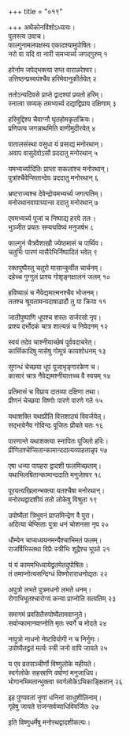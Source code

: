 +++
title = "०१९"

+++
अथैकोनविंशोऽध्यायः।  
पुलस्त्य उवाच।  
फाल्गुनामलपक्षस्य एकादश्यामुपोषितः।  
नरो वा यदि वा नारी समभ्यर्च्य जगद्गुरुम् १

हरेर्नाम जपेद्भक्त्या सप्त वारान्नरेश्वर।  
उत्तिष्ठन्प्रस्वपंश्चैव हरिमेवानुकीर्तयेत् २

ततोऽन्यदिवसे प्राप्ते द्वादश्यां प्रयतो हरिम्।  
स्नात्वा सम्यक् तमभ्यर्च्य दद्याद्विप्राय दक्षिणाम् ३

हरिमुद्दिश्य चैवाग्नौ घृतहोमकृतक्रियः।  
प्रणिपत्य जगन्नाथमिति वाणीमुदीरयेत् ४

पातालसंस्था वसुधा यं प्रसाद्य मनोरथान्।  
अवाप वासुदेवोऽसौ प्रददातु मनोरथान् ५

यमभ्यर्च्यादितिः प्राप्ता सकलांश्च मनोरथान्।  
पुत्रांश्चैवेप्सितान्देवः प्रददातु मनोरथान् ६

भ्रष्टराज्यश्च देवेन्द्रोयमभ्यर्च्य जगत्पतिम्।  
मनोरथानवापाग्र्यान्स ददातु मनोरथान् ७

एवमभ्यर्च्य पूजां च निष्पाद्य हरये ततः।  
भुञ्जीत प्रयतः सम्यघविष्यं मनुजर्षभ ८

फाल्गुनं चैत्रवैशाखौ ज्येष्ठमासं च पार्थिव।  
चतुर्भिः पारणं मासैरेभिर्निष्पादितं भवेत् ९

रक्तपुष्पैस्तु चतुरो मासान्कुर्वीत चार्चनम्।  
दहेच्च गुग्गुलं प्राश्य गोशृङ्गक्षालनं जलम् १०

हविष्यान्नं च नैवेद्यमात्मनश्चैव भोजनम्।  
ततश्च श्रूयतामन्यदाषाढादौ तु या क्रिया ११

जातीपुष्पाणि धूपश्च शस्तः सर्जरसो नृप।  
प्राश्य दर्भोदकं चात्र शाल्यन्नं च निवेदनम् १२

स्वयं तदेव चाश्नीयाच्छेषं पूर्ववदाचरेत्।  
कार्त्तिकादिषु मासेषु गोमूत्रं कायशोधनम् १३

सुगन्धं चेच्छया धूपं पूजाभृङ्गारकेण च।  
कासारं चात्र नैवेद्यमश्नीयात्तच्च वै स्वयम् १४

प्रतिमासं च विप्राय दातव्या दक्षिणा तथा।  
प्रीणनं चेच्छया विष्णोः पारणे पारणे गते १५

यथाशक्ति यथाप्रीति वित्तशाठ्यं विवर्जयेत्।  
सद्भावेनैव गोविन्दः पूजितः प्रीयते यतः १६

पारणान्ते यथाशक्त्या स्नापितः पूजितो हरिः।  
प्रीणितश्चेप्सितान्कामान्ददात्यव्याहतान्नृप १७

एषा धन्या पापहरा द्वादशी फलमिच्छताम्।  
यथाभिलषितान्कामान्ददाति मनुजेश्वर १८

पूरयत्यखिलान्भक्त्या यतश्चैषा मनोरथान्।  
मनोरथद्वादशीयं ततो लोकेषु विश्रुता १९

उपोष्यैतां त्रिभुवनं प्राप्तमिन्द्रेण वै पुरा।  
अदित्या चेप्सिताः पुत्रा धनं चोशनसा नृप २०

धौम्येन चाप्यध्ययनमन्यैश्चाभिमतं फलम्।  
राजर्षिभिस्तथा विप्रैः स्त्रीभिः शूद्रैश्च भूपते २१

यं यं काममभिध्यायेद्व्रतमेतदुपोषितः।  
तं तमाप्नोत्यसन्दिग्धं विष्णोराराधनोद्यतः २२

अपुत्रो लभते पुत्रमधनो लभते धनम्।  
रोगाभिभूतश्चारोग्यं कन्या प्राप्नोति सत्पतिम् २३

समागमं प्रवसितैरुपोष्यैतामवाप्नुते।  
सर्वान्कामानवाप्नोति मृतः स्वर्गे च मोदते २४

नापुत्रो नाधनो नेष्टवियोगी न च निर्गुणः।  
उपोष्यैतद्व्रतं मर्त्यः स्त्री जनो वापि जायते २५

य एव व्रतसञ्चीर्णो विष्णुलोके महीयते।  
स्वर्गलोके सहस्राणि वर्षाणां मनुजाधिप।  
भोगानभिमतान्भुक्त्वा स्वर्गलोकेऽभिकाङ्क्षितान् २६

इह पुण्यवतां नॄणां धनिनां साधुशीलिनाम्।  
गृहेषु जायते राजन्सर्वव्याधिविवर्जितः २७

इति विष्णुधर्मेषु मनोरथद्वादशीकल्पः।  
